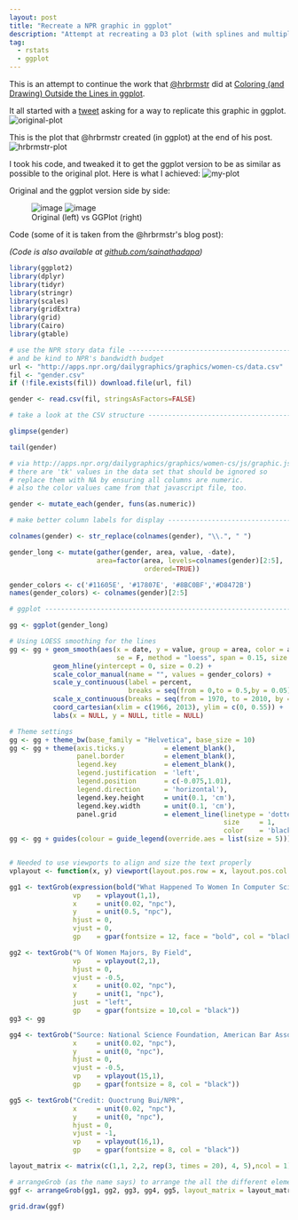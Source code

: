 ```yaml
---
layout: post
title: "Recreate a NPR graphic in ggplot"
description: "Attempt at recreating a D3 plot (with splines and multiple lines of text)"
tag:
  - rstats
  - ggplot
---
```


This is an attempt to continue the work that [@hrbrmstr](https://twitter.com/hrbrmstr) did at [Coloring (and Drawing) Outside the Lines in ggplot](https://rud.is/b/2015/08/27/coloring-and-drawing-outside-the-lines-in-ggplot/).

It all started with a [tweet](https://twitter.com/JonKalodimos/status/636880959191826432?ref_src=twsrc%5Etfw) asking for a way to replicate this graphic in ggplot.
![original-plot](/images/npr-graphic-original.png)


This is the plot that @hrbrmstr created (in ggplot) at the end of his post.
![hrbrmstr-plot](/images/npr-graphic-hrbrmstr.png)


I took his code, and tweaked it to get the ggplot version to be as similar as possible to the original plot. Here is what I achieved:
![my-plot](/images/npr-graphic-mine.png)


Original and the ggplot version side by side:
<figure class="half">
  <img src="/images/npr-graphic-original.png" alt="image">
  <img src="/images/npr-graphic-mine.png" alt="image">
  <figcaption>Original (left) vs GGPlot (right)</figcaption>
</figure>


Code (some of it is taken from the @hrbrmstr's blog post):

_(Code is also available at [github.com/sainathadapa](https://github.com/sainathadapa/recreate-npr-graphic-ggplot))_

~~~ R
library(ggplot2)
library(dplyr)
library(tidyr)
library(stringr)
library(scales)
library(gridExtra)
library(grid)
library(Cairo)
library(gtable)

# use the NPR story data file ---------------------------------------------
# and be kind to NPR's bandwidth budget
url <- "http://apps.npr.org/dailygraphics/graphics/women-cs/data.csv"
fil <- "gender.csv"
if (!file.exists(fil)) download.file(url, fil)

gender <- read.csv(fil, stringsAsFactors=FALSE)

# take a look at the CSV structure ----------------------------------------

glimpse(gender)

tail(gender)

# via http://apps.npr.org/dailygraphics/graphics/women-cs/js/graphic.js
# there are 'tk' values in the data set that should be ignored so
# replace them with NA by ensuring all columns are numeric.
# also the color values came from that javascript file, too.

gender <- mutate_each(gender, funs(as.numeric))

# make better column labels for display ----------------------------------

colnames(gender) <- str_replace(colnames(gender), "\\.", " ")

gender_long <- mutate(gather(gender, area, value, -date),
                      area=factor(area, levels=colnames(gender)[2:5],
                                  ordered=TRUE))

gender_colors <- c('#11605E', '#17807E', '#8BC0BF','#D8472B')
names(gender_colors) <- colnames(gender)[2:5]

# ggplot ------------------------------------------------------------------

gg <- ggplot(gender_long)

# Using LOESS smoothing for the lines
gg <- gg + geom_smooth(aes(x = date, y = value, group = area, color = area),
                           se = F, method = "loess", span = 0.15, size = 0.85) +
           geom_hline(yintercept = 0, size = 0.2) +
           scale_color_manual(name = "", values = gender_colors) +
           scale_y_continuous(label = percent,
                              breaks = seq(from = 0,to = 0.5,by = 0.05)) +
           scale_x_continuous(breaks = seq(from = 1970, to = 2010, by = 5)) +
           coord_cartesian(xlim = c(1966, 2013), ylim = c(0, 0.55)) +
           labs(x = NULL, y = NULL, title = NULL)

# Theme settings
gg <- gg + theme_bw(base_family = "Helvetica", base_size = 10)
gg <- gg + theme(axis.ticks.y          = element_blank(),
                 panel.border          = element_blank(),
                 legend.key            = element_blank(),
                 legend.justification  = 'left',
                 legend.position       = c(-0.075,1.01),
                 legend.direction      = 'horizontal'),
                 legend.key.height     = unit(0.1, 'cm'),
                 legend.key.width      = unit(0.1, 'cm'),
                 panel.grid            = element_line(linetype = 'dotted',
                                                      size     = 1,
                                                      color    = 'black'))
gg <- gg + guides(colour = guide_legend(override.aes = list(size = 5)))


# Needed to use viewports to align and size the text properly
vplayout <- function(x, y) viewport(layout.pos.row = x, layout.pos.col = y)

gg1 <- textGrob(expression(bold("What Happened To Women In Computer Science?")),
                vp    = vplayout(1,1),
                x     = unit(0.02, "npc"),
                y     = unit(0.5, "npc"),
                hjust = 0,
                vjust = 0,
                gp    = gpar(fontsize = 12, face = "bold", col = "black"))

gg2 <- textGrob("% Of Women Majors, By Field",
                vp    = vplayout(2,1),
                hjust = 0,
                vjust = -0.5,
                x     = unit(0.02, "npc"),
                y     = unit(1, "npc"),
                just  = "left",
                gp    = gpar(fontsize = 10,col = "black"))
gg3 <- gg

gg4 <- textGrob("Source: National Science Foundation, American Bar Association, American Association of Medical Colleges",
                x     = unit(0.02, "npc"),
                y     = unit(0, "npc"),
                hjust = 0,
                vjust = -0.5,
                vp    = vplayout(15,1),
                gp    = gpar(fontsize = 8, col = "black"))

gg5 <- textGrob("Credit: Quoctrung Bui/NPR",
                x     = unit(0.02, "npc"),
                y     = unit(0, "npc"),
                hjust = 0,
                vjust = -1,
                vp    = vplayout(16,1),
                gp    = gpar(fontsize = 8, col = "black"))

layout_matrix <- matrix(c(1,1, 2,2, rep(3, times = 20), 4, 5),ncol = 1)

# arrangeGrob (as the name says) to arrange the all the different elements
ggf <- arrangeGrob(gg1, gg2, gg3, gg4, gg5, layout_matrix = layout_matrix)

grid.draw(ggf)
~~~
